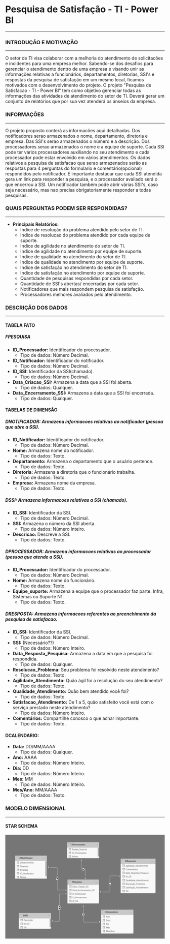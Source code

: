 # Pesquisa de Satisfação - TI - Power BI
---

### INTRODUÇÃO E MOTIVAÇÃO
---
O setor de TI visa colaborar com a melhoria do atendimento de solicitacões e incidentes para uma empresa melhor. Sabendo-se dos desafios para gerenciar o atendimento dentro de uma empresa e visando unir as informações relativas a funcionários, departamentos, diretorias, SSI's e respostas da pesquisa de satisfação em um mesmo local, ficamos motivados com o desenvolvimento do projeto. O projeto "Pesquisa de Satisfacao - TI - Power BI" tem como objetivo gerenciar todas as informações das atividades de atendimento do setor de TI. Deverá gerar um conjunto de relatórios que por sua vez atenderá os anseios da empresa.

### INFORMAÇÕES
---
O projeto proposto conterá as informacões aqui detalhadas. Dos notificadores serao armazenados o nome, departamento, diretoria e empresa. Das SSI's serao armazenados o número e a descrição. Dos processadores serao armazenados o nome e a equipe de suporte. Cada SSI pode ter vários processadores auxiliando no seu atendimento e cada processador pode estar envolvido em vários atendimentos. Os dados relativos a pesquisa de satisfacao que serao armazenados serão as respostas para 4 perguntas do formulario e comentário(opcional) respondidos pelo notificador. É importante destacar que cada SSI atendida gera um link para responder a pesquisa, e o processador avaliado será o que encerrou a SSI. Um notificador também pode abrir várias SSI's, caso seja necessário, mas nao precisa obrigatoriamente responder a todas pesquisas.


### QUAIS PERGUNTAS PODEM SER RESPONDIDAS?
---
* **Principais Relatórios:**
    - Indice de resolução do problema atendido pelo setor de TI.
    - Indice de resolucao do problema atendido por cada equipe de suporte.
    - Indice de agilidade no atendimento do setor de TI.
    - Indice de agilidade no atendimento por equipe de suporte.
    - Indice de qualidade no atendimento do setor de TI.
    - Indice de qualidade no atendimento por equipe de suporte.
    - Indice de satisfação no atendimento do setor de TI.
    - Indice de satisfação no atendimento por equipe de suporte.
    - Quantidade de pesquisas respondidas por cada setor.
    - Quantidade de SSI's abertas/ encerradas por cada setor.
    - Notificadores que mais respondem pesquisa de satisfação.
    - Processadores melhores avaliados pelo atendimento.
 


### DESCRIÇÃO DOS DADOS
---
#### TABELA FATO

##### FPESQUISA
* **ID_Processador:** Identificador do processador.<br>
    - Tipo de dados: Número Decimal.
* **ID_Notificador:** Identificador do notificador.<br>
    - Tipo de dados: Número Decimal.
* **ID_SSI:** Identificador da SSI(chamado).<br>
    - Tipo de dados: Número Decimal.
* **Data_Criacao_SSI:** Armazena a data que a SSI foi aberta.<br>
    - Tipo de dados: Qualquer.
* **Data_Encerramento_SSI:** Armazena a data que a SSI foi encerrada.<br>
    - Tipo de dados: Qualquer.

#### TABELAS DE DIMENSÃO

##### DNOTIFICADOR: Armazena informacoes relativas ao notificador (pessoa que abre a SSI).<br>
* **ID_Notificador:** Identificador do notificador.<br>
    - Tipo de dados: Número Decimal.
* **Nome:** Armazena nome do notificador.<br>
    - Tipo de dados: Texto.
* **Departamento:** Armazena o departamento que o usuário pertence.<br>
    - Tipo de dados: Texto.
* **Diretoria:** Armazena a diretoria que o funcionário trabalha.<br>
    - Tipo de dados: Texto.
* **Empresa:** Armazena nome da empresa.<br>
    - Tipo de dados: Texto.

##### DSSI: Armazena informacoes relativas a SSI (chamado).<br>
* **ID_SSI:** Identificador da SSI.<br>
    - Tipo de dados: Número Decimal.
* **SSI:** Armazena o número da SSI aberta. <br>
    - Tipo de dados: Número Inteiro.
* **Descricao:** Descreve a SSI.<br>
    - Tipo de dados: Texto.

##### DPROCESSADOR: Armazena informacoes relativas ao processador (pessoa que atende a SSI).<br>
* **ID_Processador:** Identificador do processador.<br>
    - Tipo de dados: Número Decimal.
* **Nome:** Armazena nome do funcionário.<br>
    - Tipo de dados: Texto.
* **Equipe_suporte:** Armazena a equipe que o processador faz parte. Infra, Sistemas ou Suporte N1.<br>
    - Tipo de dados: Texto.

##### DRESPOSTA: Armazena informacoes referentes ao preenchimento da pesquisa de satisfacao.<br>
* **ID_SSI:** Identificador da SSI.<br>
    - Tipo de dados: Número Decimal.
* **SSI:** (Necessário??)<br>
    - Tipo de dados: Número Inteiro.
* **Data_Resposta_Pesquisa:** Armazena a data em que a pesquisa foi respondida.<br>
    - Tipo de dados: Qualquer.
* **Resolucao_Problema:** Seu problema foi resolvido neste atendimento? <br>
    - Tipo de dados: Texto.
* **Agilidade_Atendimento:** Quão ágil foi a resolução do seu atendimento?<br>
    - Tipo de dados: Texto.
* **Qualidade_Atendimento:** Quão bem atendido você foi?<br>
    - Tipo de dados: Texto.
* **Satisfacao_Atendimento:** De 1 a 5, quão satisfeito você está com o serviço prestado neste atendimento?<br>
    - Tipo de dados: Número Inteiro.
* **Comentários:** Compartilhe conosco o que achar importante.<br>
    - Tipo de dados: Texto.


#### DCALENDARIO:
* **Data:** DD/MM/AAAA<br>
    - Tipo de dados: Qualquer.
* **Ano:** AAAA<br>
    - Tipo de dados: Número Inteiro.
* **Dia:** DD<br>
    - Tipo de dados: Número Inteiro.
* **Mes:** MM<br>
    - Tipo de dados: Número Inteiro.
* **Mes/Ano:** MM/AAAA<br>
    - Tipo de dados: Texto.


### MODELO DIMENSIONAL
---
#### STAR SCHEMA

![Alt text](https://github.com/danielasalomao/pesquisa/blob/v1/Star_Schema.png)

